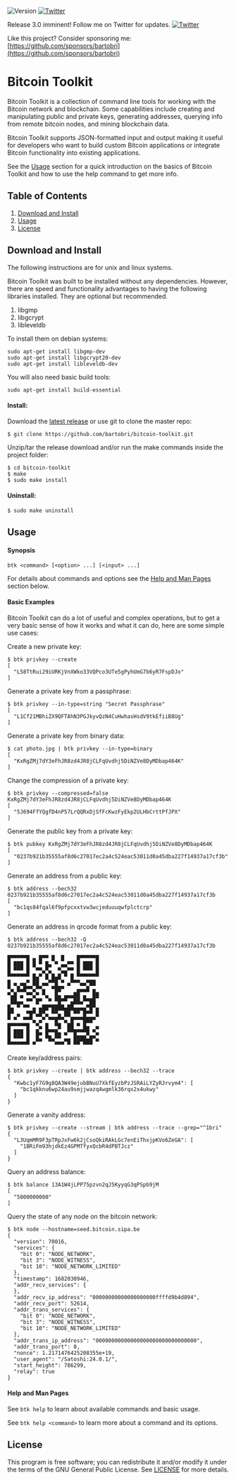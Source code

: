 ![Version](https://img.shields.io/badge/Version-3.0.0-green.svg)
[![Twitter](https://img.shields.io/twitter/follow/bartobri78?label=Follow%20@bartobri78)](https://twitter.com/intent/follow?screen_name=bartobri78)

Release 3.0 imminent! Follow me on Twitter for updates. [![Twitter](https://img.shields.io/twitter/follow/bartobri78?label=Follow%20@bartobri78)](https://twitter.com/intent/follow?screen_name=bartobri78)

Like this project? Consider sponsoring me: [https://github.com/sponsors/bartobri](https://github.com/sponsors/bartobri)

Bitcoin Toolkit
===============

Bitcoin Toolkit is a collection of command line tools for working with the Bitcoin network and blockchain. Some capabilities include creating and manipulating public and private keys, generating addresses, querying info from remote bitcoin nodes, and mining blockchain data.

Bitcoin Toolkit supports JSON-formatted input and output making it useful for developers who want to build custom Bitcoin applications or integrate Bitcoin functionality into existing applications.

See the [Usage](#usage) section for a quick introduction on the basics of Bitcoin Toolkit and how to use the help command to get more info.

Table of Contents
-----------------

1. [Download and Install](#download-and-install)
2. [Usage](#usage)
3. [License](#license)

Download and Install
--------------------
The following instructions are for unix and linux systems.

Bitcoin Toolkit was built to be installed without any dependencies. However, there are speed and functionality advantages to having the following libraries installed. They are optional but recommended.

1. libgmp
2. libgcrypt
3. libleveldb

To install them on debian systems:
```
sudo apt-get install libgmp-dev
sudo apt-get install libgcrypt20-dev
sudo apt-get install libleveldb-dev
```

You will also need basic build tools:

```
sudo apt-get install build-essential
```

#### Install:

Download the [latest release](https://github.com/bartobri/bitcoin-toolkit/releases/latest) or use git to clone the master repo:

```
$ git clone https://github.com/bartobri/bitcoin-toolkit.git
```

Unzip/tar the release download and/or run the make commands inside the project folder:
```
$ cd bitcoin-toolkit
$ make
$ sudo make install
```

#### Uninstall:

```
$ sudo make uninstall
```

Usage
-----

#### Synopsis

`btk <command> [<option> ...] [<input> ...]`

For details about commands and options see the [Help and Man Pages](#help-and-man-pages) section below.

#### Basic Examples

Bitcoin Toolkit can do a lot of useful and complex operations, but to get a very basic sense of how it works and what it can do, here are some simple use cases:

Create a new private key:
```
$ btk privkey --create
[
  "L58TtRui29iURKjVnXWko33VQPco3UTe5gPyhUmG7b6yR7FspDJo"
]
```

Generate a private key from a passphrase:
```
$ btk privkey --in-type=string "Secret Passphrase"
[
  "L1Cf21MBhiZX9QFTAhN3PGJkyvQzN4CuHwhasHsdV9tkEfiiB8Ug"
]
```

Generate a private key from binary data:
```
$ cat photo.jpg | btk privkey --in-type=binary
[
  "KxRgZMj7dY3eFhJR8zd4JR8jCLFqUvdhj5DiNZVe8DyMDbap464K"
]
```

Change the compression of a private key:
```
$ btk privkey --compressed=false KxRgZMj7dY3eFhJR8zd4JR8jCLFqUvdhj5DiNZVe8DyMDbap464K
[
  "5J694FfYQgfD4nP57LrQQRxDjSfFcKwzFyEkp2ULHbCrttPfJPX"
]
```

Generate the public key from a private key:
```
$ btk pubkey KxRgZMj7dY3eFhJR8zd4JR8jCLFqUvdhj5DiNZVe8DyMDbap464K
[
  "0237b921b35555af8d6c27017ec2a4c524eac53011d0a45dba227f14937a17cf3b"
]
```

Generate an address from a public key:
```
$ btk address --bech32 0237b921b35555af8d6c27017ec2a4c524eac53011d0a45dba227f14937a17cf3b
[
  "bc1qs84fqal6f9pfpcxxtvw3wcjeduuuqwfplctcrp"
]
```

Generate an address in qrcode format from a public key:
```
$ btk address --bech32 -Q 0237b921b35555af8d6c27017ec2a4c524eac53011d0a45dba227f14937a17cf3b

█▀▀▀▀▀█ ▄ █▀▀ █  █    █▀▀▀▀▀█
█ ███ █ █ ▀ █▄ ▀ ▄▄▀▀ █ ███ █
█ ▀▀▀ █  ▀▀▄▀▄  ▀▄▄▀▀ █ ▀▀▀ █
▀▀▀▀▀▀▀ █▄▀ █ █▄█ ▀ █ ▀▀▀▀▀▀▀
█ ▄ ▄▄▀ ██ ▄▄▀▀█ ▀ ▄▀▀▀▄▄▀██
▀▄ █▄█▀▀▄▀▀▄  ▀██▀    ▄▄▄█ ▄
▀▄█ ▄ ▀▀▄▀ ▀▄  █▄ ▄▄▄██ ▄  ██
 ██▄▄ ▀▀ █▀  ▀ ▀█▀▀ ▄██▄▀▀██
█▄ ▀ ▀▀ ▄ ▄██▀████▄██▄▄▄▄▀█▀▄
█▀ ▄  ▀█▀▄█▀▄ ▀▀▄ ██ ▀▀ █▀▀ █
▀ ▀  ▀▀▀▄ ▄▀ ▀▀█▀▀▄ █▀▀▀███▀
█▀▀▀▀▀█  ▀▄ █  ▀█  ██ ▀ █▄  ▄
█ ███ █  █▄ █▀▀█▄ ▄▀▀█▀▀▀█ ▀▄
█ ▀▀▀ █  █▄ ▀█▄▀▀ ▄▄ ████▄█▀▄
▀▀▀▀▀▀▀ ▀      ▀▀▀ ▀ ▀▀ ▀▀▀
```

Create key/address pairs:
```
$ btk privkey --create | btk address --bech32 --trace
{
  "Kwbc1yF7G9g8QA3W49ejubBNuU7XkfEyzbPzJSRAiLYZyRJrvym4": [
    "bc1qkknu6wp24au9smjjwazq4wgmlk36rqx2x4ukwy"
  ]
}
```

Generate a vanity address:
```
$ btk privkey --create --stream | btk address --trace --grep="^1bri"
{
  "L3UqmMR9F3pTRpJxFw6k2jCsoQkiRAkLGc7enEiThxjpKVo6ZeGA": [
    "1BRiFm93hjdkEz4GPMTfyxQcbR4dPBTJcz"
  ]
}
```

Query an address balance:
```
$ btk balance 13A1W4jLPP75pzvn2qJ5KyyqG3qPSpb9jM
[
  "5000000000"
]
```

Query the state of any node on the bitcoin network:
```
$ btk node --hostname=seed.bitcoin.sipa.be
{
  "version": 70016,
  "services": {
    "bit 0": "NODE_NETWORK",
    "bit 3": "NODE_WITNESS",
    "bit 10": "NODE_NETWORK_LIMITED"
  },
  "timestamp": 1682030946,
  "addr_recv_services": {
  },
  "addr_recv_ip_address": "00000000000000000000ffffd9b4d894",
  "addr_recv_port": 52614,
  "addr_trans_services": {
    "bit 0": "NODE_NETWORK",
    "bit 3": "NODE_WITNESS",
    "bit 10": "NODE_NETWORK_LIMITED"
  },
  "addr_trans_ip_address": "00000000000000000000000000000000",
  "addr_trans_port": 0,
  "nonce": 1.2171476425208355e+19,
  "user_agent": "/Satoshi:24.0.1/",
  "start_height": 786299,
  "relay": true
}
```

#### Help and Man Pages

See `btk help` to learn about available commands and basic usage.

See `btk help <command>` to learn more about a command and its options.

License
-------

This program is free software; you can redistribute it and/or modify it
under the terms of the GNU General Public License. See [LICENSE](LICENSE) for
more details.
